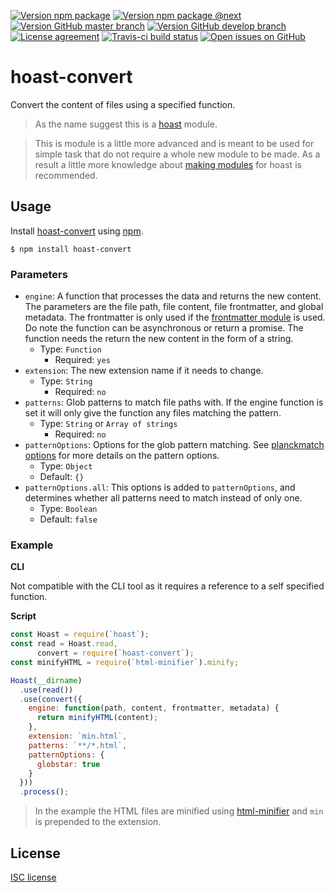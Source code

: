 [![Version npm package](https://img.shields.io/npm/v/hoast-convert.svg?label=npm&style=flat-square)](https://npmjs.com/package/hoast-convert)
[![Version npm package @next](https://img.shields.io/npm/v/hoast-convert/next.svg?label=npm/next&style=flat-square)](https://npmjs.com/package/hoast-convert/v/next)
[![Version GitHub master branch](https://img.shields.io/github/package-json/v/hoast/hoast-convert.svg?label=github&style=flat-square)](https://github.com/hoast/hoast-convert#readme)
[![Version GitHub develop branch](https://img.shields.io/github/package-json/v/hoast/hoast-convert/develop.svg?label=github/develop&style=flat-square)](https://github.com/hoast/hoast-convert/tree/develop#readme)
[![License agreement](https://img.shields.io/github/license/hoast/hoast-convert.svg?style=flat-square)](https://github.com/hoast/hoast-convert/blob/master/LICENSE)
[![Travis-ci build status](https://img.shields.io/travis-ci/hoast/hoast-convert.svg?label=travis&branch=master&style=flat-square)](https://travis-ci.org/hoast/hoast-convert)
[![Open issues on GitHub](https://img.shields.io/github/issues/hoast/hoast-convert.svg?style=flat-square)](https://github.com/hoast/hoast-convert/issues)

# hoast-convert

Convert the content of files using a specified function.

> As the name suggest this is a [hoast](https://github.com/hoast/hoast#readme) module.

> This is module is a little more advanced and is meant to be used for simple task that do not require a whole new module to be made. As a result a little more knowledge about [making modules](https://github.com/hoast/hoast#making) for hoast is recommended.

## Usage

Install [hoast-convert](https://npmjs.com/package/hoast-convert) using [npm](https://npmjs.com).

```
$ npm install hoast-convert
```

### Parameters

* `engine`: A function that processes the data and returns the new content. The parameters are the file path, file content, file frontmatter, and global metadata. The frontmatter is only used if the [frontmatter module](https://github.com/hoast/hoast-frontmatter#readme) is used. Do note the function can be asynchronous or return a promise. The function needs the return the new content in the form of a string.
  * Type: `Function`
	* Required: `yes`
* `extension`: The new extension name if it needs to change.
  * Type: `String`
	* Required: `no` 
* `patterns`: Glob patterns to match file paths with. If the engine function is set it will only give the function any files matching the pattern.
  * Type: `String` or `Array of strings`
	* Required: `no`
* `patternOptions`: Options for the glob pattern matching. See [planckmatch options](https://github.com/redkenrok/node-planckmatch#options) for more details on the pattern options.
  * Type: `Object`
  * Default: `{}`
* `patternOptions.all`: This options is added to `patternOptions`, and determines whether all patterns need to match instead of only one.
  * Type: `Boolean`
  * Default: `false`

### Example

**CLI**

Not compatible with the CLI tool as it requires a reference to a self specified function.

**Script**

```javascript
const Hoast = require(`hoast`);
const read = Hoast.read,
      convert = require(`hoast-convert`);
const minifyHTML = require(`html-minifier`).minify;

Hoast(__dirname)
  .use(read())
  .use(convert({
    engine: function(path, content, frontmatter, metadata) {
      return minifyHTML(content);
    },
    extension: `min.html`,
    patterns: `**/*.html`,
    patternOptions: {
      globstar: true
    }
  }))
  .process();
```

> In the example the HTML files are minified using [html-minifier](https://github.com/kangax/html-minifier#readme) and `min` is prepended to the extension.

## License

[ISC license](https://github.com/hoast/hoast-convert/blob/master/LICENSE)